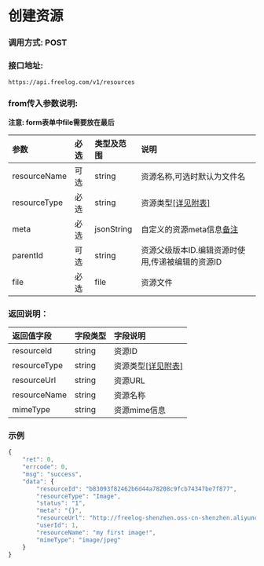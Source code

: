 # 创建资源

### 调用方式: POST

### 接口地址:

```
https://api.freelog.com/v1/resources
```

### from传入参数说明:

**注意: form表单中file需要放在最后**

| 参数 | 必选 | 类型及范围 | 说明 |
| :--- | :--- | :--- | :--- |
|resourceName|可选|string|资源名称,可选时默认为文件名
|resourceType|必选|string|资源类型[[详见附表]][资源类型]
|meta|必选|jsonString|自定义的资源meta信息[备注]
|parentId|可选|string|资源父级版本ID.编辑资源时使用,传递被编辑的资源ID
|file|必选|file|资源文件


### 返回说明：

| 返回值字段 | 字段类型 | 字段说明 |
| :--- | :--- | :--- |
| resourceId | string | 资源ID|
| resourceType | string | 资源类型[[详见附表]][资源类型] |
| resourceUrl | string | 资源URL |
| resourceName | string | 资源名称 |
| mimeType	| string| 资源mime信息|

### 示例

```js
{
    "ret": 0,
    "errcode": 0,
    "msg": "success",
    "data": {
        "resourceId": "b83093f82462b6d44a78208c9fcb74347be7f877",
        "resourceType": "Image",
        "status": "1",
        "meta": "{}",
        "resourceUrl": "http://freelog-shenzhen.oss-cn-shenzhen.aliyuncs.com/resources/Image/e3bc9bb030a8d5f613320b0de89294fe898bbd861fd5d39692bcda38ca7cf2eb.jpg",
        "userId": 1,
        "resourceName": "my first image!",
        "mimeType": "image/jpeg"
    }
}
```

[资源类型]: /附表/资源类型.html "资源类型"
[备注]: /附表/资源meta说明.html "资源meta说明"
